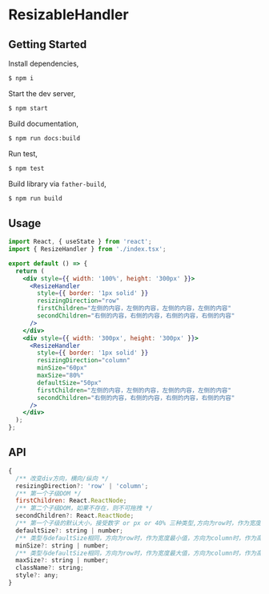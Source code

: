 # ResizableHandler

## Getting Started

Install dependencies,

```bash
$ npm i
```

Start the dev server,

```bash
$ npm start
```

Build documentation,

```bash
$ npm run docs:build
```

Run test,

```bash
$ npm test
```

Build library via `father-build`,

```bash
$ npm run build
```

## Usage

```jsx
import React, { useState } from 'react';
import { ResizeHandler } from './index.tsx';

export default () => {
  return (
    <div style={{ width: '100%', height: '300px' }}>
      <ResizeHandler
        style={{ border: '1px solid' }}
        resizingDirection="row"
        firstChildren="左侧的内容，左侧的内容，左侧的内容，左侧的内容"
        secondChildren="右侧的内容，右侧的内容，右侧的内容，右侧的内容"
      />
    </div>
    <div style={{ width: '300px', height: '300px' }}>
      <ResizeHandler
        style={{ border: '1px solid' }}
        resizingDirection="column"
        minSize="60px"
        maxSize="80%"
        defaultSize="50px"
        firstChildren="左侧的内容，左侧的内容，左侧的内容，左侧的内容"
        secondChildren="右侧的内容，右侧的内容，右侧的内容，右侧的内容"
      />
    </div>
  );
};
```

## API

```js
{
  /** 改变div方向，横向/纵向 */
  resizingDirection?: 'row' | 'column';
  /** 第一个子级DOM */
  firstChildren: React.ReactNode;
  /** 第二个子级DOM，如果不存在，则不可拖拽 */
  secondChildren?: React.ReactNode;
  /** 第一个子级的默认大小，接受数字 or px or 40% 三种类型,方向为row时，作为宽度默认值，方向为column时，作为高度默认值 */
  defaultSize?: string | number;
  /** 类型与defaultSize相同，方向为row时，作为宽度最小值，方向为column时，作为高度最小值  */
  minSize?: string | number;
  /** 类型与defaultSize相同，方向为row时，作为宽度最大值，方向为column时，作为高度最大值  */
  maxSize?: string | number;
  className?: string;
  style?: any;
}
```
